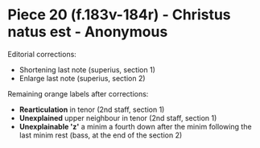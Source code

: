 # Piece 20 (f.183v-184r) - Christus natus est - Anonymous


Editorial corrections:
- Shortening last note (superius, section 1)
- Enlarge last note (superius, section 2)

Remaining orange labels after corrections:
- **Rearticulation** in tenor (2nd staff, section 1)
- **Unexplained** upper neighbour in tenor (2nd staff, section 1)
- **Unexplainable 'z'** a minim a fourth down after the minim following the last minim rest (bass, at the end of the section 2)
